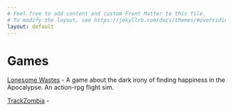 ```yaml
---
# Feel free to add content and custom Front Matter to this file.
# To modify the layout, see https://jekyllrb.com/docs/themes/#overriding-theme-defaults
layout: default
---
```

# Games
[Lonesome Wastes](/lonesome_wastes) - A game about the dark irony of finding happiness in the Apocalypse. An action-rpg flight sim.

[TrackZombia](/trackzombia) - 
